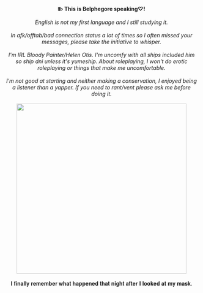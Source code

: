 <p align="center"><b> ⩩› This is Belphegore speaking♡!</b><br><br>
<i> English is not my first language and I still studying it.</i><br><br>
<i> In afk/offtab/bad connection status a lot of times so I often missed your messages, please take the initiative to whisper.</i><br><br>
<i> I'm IRL Bloody Painter/Helen Otis. I'm uncomfy with all ships included him so ship dni unless it's yumeship. About roleplaying, I won't do erotic roleplaying or things that make me uncomfortable.</i><br><br>
<i> I'm not good at starting and neither making a conservation, I enjoyed being a listener than a yapper. If you need to rant/vent please ask me before doing it. </i><br><br>
<img height="444" src="https://github.com/user-attachments/assets/e0d3fa54-1c06-44a7-8b33-c414eac20ce8"/><br><br>
𝐈 𝐟𝐢𝐧𝐚𝐥𝐥𝐲 𝐫𝐞𝐦𝐞𝐦𝐛𝐞𝐫 𝐰𝐡𝐚𝐭 𝐡𝐚𝐩𝐩𝐞𝐧𝐞𝐝 𝐭𝐡𝐚𝐭 𝐧𝐢𝐠𝐡𝐭 𝐚𝐟𝐭𝐞𝐫 𝐈 𝐥𝐨𝐨𝐤𝐞𝐝 𝐚𝐭 𝐦𝐲 𝐦𝐚𝐬𝐤.
